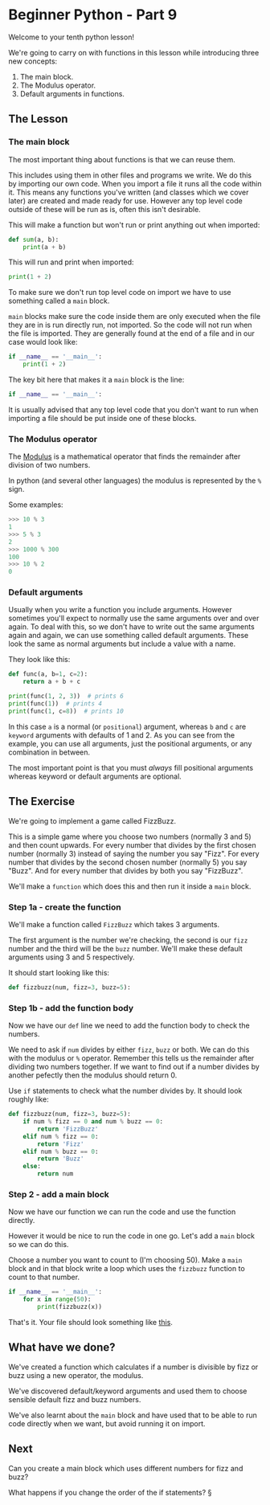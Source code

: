 # Beginner Python - Part 9

Welcome to your tenth python lesson!

We're going to carry on with functions in this lesson while
introducing three new concepts:

1) The main block.
2) The Modulus operator.
3) Default arguments in functions.

## The Lesson

### The main block

The most important thing about functions is that we can reuse them.

This includes using them in other files and programs we write. We
do this by importing our own code. When you import a file it runs all 
the code within it. This means any functions you've written (and 
classes which we cover later) are created and made ready for use.
However any top level code outside of these will be run as is, often 
this isn't desirable.

This will make a function but won't run or print anything out when 
imported:

```python
def sum(a, b):
    print(a + b)
```

This will run and print when imported:

```python
print(1 + 2)
```

To make sure we don't run top level code on import we have to use 
something called a `main` block.

`main` blocks make sure the code inside them are only executed
when the file they are in is run directly run, not imported. So
the code will not run when the file is imported. They are generally 
found at the end of a file and in our case would look like:

```python
if __name__ == '__main__':
    print(1 + 2)
```

The key bit here that makes it a `main` block is the line:

```python
if __name__ == '__main__':
```

It is usually advised that any top level code that you don't want
to run when importing a file should be put inside one of these blocks.

### The Modulus operator

The [Modulus](https://en.wikipedia.org/wiki/Modulo_operation) is a 
mathematical operator that finds the remainder after division of two
numbers.

In python (and several other languages) the modulus is represented 
by the `%` sign.

Some examples:

```python
>>> 10 % 3
1
>>> 5 % 3
2
>>> 1000 % 300
100
>>> 10 % 2
0
```

### Default arguments

Usually when you write a function you include arguments. However sometimes
you'll expect to normally use the same arguments over and over again. To
deal with this, so we don't have to write out the same arguments again and
again, we can use something called default arguments. These look the same
as normal arguments but include a value with a name.

They look like this:

```python
def func(a, b=1, c=2):
    return a + b + c

print(func(1, 2, 3))  # prints 6
print(func(1))  # prints 4
print(func(1, c=8))  # prints 10

```

In this case `a` is a normal (or `positional`) argument, whereas `b` and `c`
are `keyword` arguments with defaults of 1 and 2. As you can see from the 
example, you can use all arguments, just the positional arguments, or any
combination in between.

The most important point is that you must _always_ fill positional arguments
whereas keyword or default arguments are optional.

## The Exercise

We're going to implement a game called FizzBuzz.

This is a simple game where you choose two numbers (normally 3 and 5) and then
count upwards. For every number that divides by the first chosen number 
(normally 3) instead of saying the number you say "Fizz". For every number that 
divides by the second chosen number (normally 5) you say "Buzz". And for
every number that divides by both you say "FizzBuzz".

We'll make a `function` which does this and then run it inside a `main` block.

### Step 1a - create the function

We'll make a function called `FizzBuzz` which takes 3 arguments.

The first argument is the number we're checking, the second is our `fizz`
number and the third will be the `buzz` number. We'll make these default 
arguments using 3 and 5 respectively.

It should start looking like this:

```python
def fizzbuzz(num, fizz=3, buzz=5):
```

### Step 1b - add the function body

Now we have our `def` line we need to add the function body to check the
numbers.

We need to ask if `num` divides by either `fizz`, `buzz` or both. We can
do this with the modulus or `%` operator. Remember this tells us the 
remainder after dividing two numbers together. If we want to find out
if a number divides by another pefectly then the modulus should return 0.

Use `if` statements to check what the number divides by. It should look roughly
like:

```python
def fizzbuzz(num, fizz=3, buzz=5):
    if num % fizz == 0 and num % buzz == 0:
        return 'FizzBuzz'
    elif num % fizz == 0:
        return 'Fizz'
    elif num % buzz == 0:
        return 'Buzz'
    else:
        return num
```

### Step 2 - add a main block

Now we have our function we can run the code and use the function directly.

However it would be nice to run the code in one go. Let's add a `main` block
so we can do this.

Choose a number you want to count to (I'm choosing 50). Make a `main` block and
in that block write a loop which uses the `fizzbuzz` function to count to that 
number.

```python
if __name__ == '__main__':
    for x in range(50):
        print(fizzbuzz(x))
```

That's it. Your file should look something like [this](fizzbuzz.py).

## What have we done?

We've created a function which calculates if a number is divisible by fizz or 
buzz using a new operator, the modulus.

We've discovered default/keyword arguments and used them to choose sensible
default fizz and buzz numbers.

We've also learnt about the `main` block and have used that to be able to run
code directly when we want, but avoid running it on import.

## Next

Can you create a main block which uses different numbers for fizz and buzz?

What happens if you change the order of the if statements?
    §